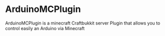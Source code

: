 ArduinoMCPlugin
======

ArduinoMCPlugin is a minecraft Craftbukkit server Plugin that allows you to control easily an Arduino via Minecraft
